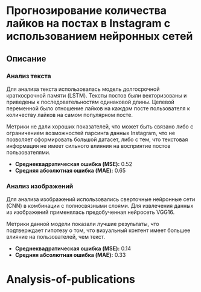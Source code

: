 # Прогнозирование количества лайков на постах в Instagram с использованием нейронных сетей

## Описание
### Анализ текста
Для анализа текста использовалась модель долгосрочной краткосрочной памяти (LSTM). Тексты постов были векторизованы и приведены к последовательностям одинаковой длины. Целевой переменной было отношение лайков на каждом посте пользователя к количеству лайков на самом популярном посте. 

Метрики не дали хороших показателей, что может быть связано либо с ограничением возможностей парсинга данных Instagram, что не позволяет сформировать большой датасет, либо с тем, что текстовая информация не имеет сильного влияния на восприятие постов пользователями.
- **Среднеквадратическая ошибка (MSE):** 0.52
- **Средняя абсолютная ошибка (MAE):** 0.65

### Анализ изображений
Для анализа изображений использовались сверточные нейронные сети (CNN) в комбинации с полносвязными слоями. Для извлечения данных из изображений применялась предобученная нейросеть VGG16.

Метрики данной модели показали лучшие результаты, что подтверждает гипотезу о том, что визуальный контент имеет большее влияние на пользователей, чем текст.
- **Среднеквадратическая ошибка (MSE):** 0.14
- **Средняя абсолютная ошибка (MAE):** 0.33


# Analysis-of-publications
